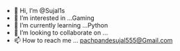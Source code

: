 - 👋 Hi, I’m @Sujal1s
- 👀 I’m interested in ...Gaming
- 🌱 I’m currently learning ...Python 
- 💞️ I’m looking to collaborate on ...
- 📫 How to reach me ... pachpandesujal555@Gmail.com

<!---
Sujal1s/Sujal1s is a ✨ special ✨ repository because its `README.md` (this file) appears on your GitHub profile.
You can click the Preview link to take a look at your changes.
--->
